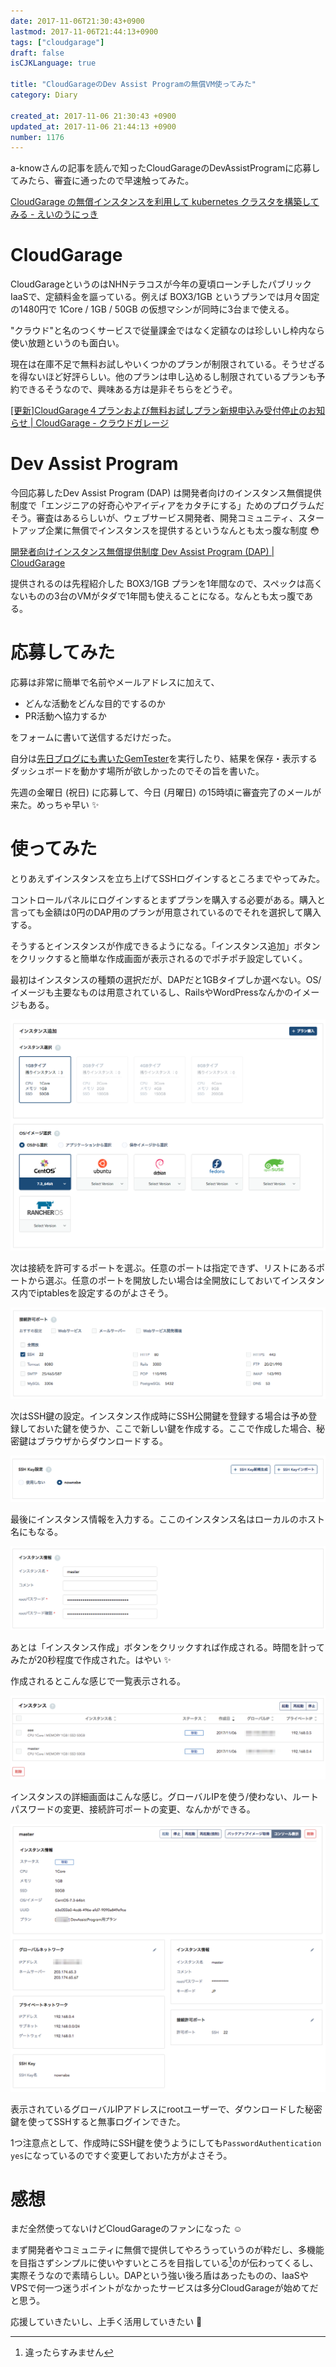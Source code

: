 ```yaml
---
date: 2017-11-06T21:30:43+0900
lastmod: 2017-11-06T21:44:13+0900
tags: ["cloudgarage"]
draft: false
isCJKLanguage: true

title: "CloudGarageのDev Assist Programの無償VM使ってみた"
category: Diary

created_at: 2017-11-06 21:30:43 +0900
updated_at: 2017-11-06 21:44:13 +0900
number: 1176
---
```


a-knowさんの記事を読んで知ったCloudGarageのDevAssistProgramに応募してみたら、審査に通ったので早速触ってみた。

[CloudGarage の無償インスタンスを利用して kubernetes クラスタを構築してみる - えいのうにっき](http://blog.a-know.me/entry/2017/10/01/214621)

# CloudGarage
CloudGarageというのはNHNテラコスが今年の夏頃ローンチしたパブリックIaaSで、定額料金を謳っている。例えば BOX3/1GB というプランでは月々固定の1480円で 1Core / 1GB / 50GB の仮想マシンが同時に3台まで使える。

"クラウド"と名のつくサービスで従量課金ではなく定額なのは珍しいし枠内なら使い放題というのも面白い。

現在は在庫不足で無料お試しやいくつかのプランが制限されている。そうせざるを得ないほど好評らしい。他のプランは申し込めるし制限されているプランも予約できるそうなので、興味ある方は是非そちらをどうぞ。

[[更新]CloudGarage４プランおよび無料お試しプラン新規申込み受付停止のお知らせ | CloudGarage - クラウドガレージ](https://cloudgarage.jp/information/570/)

# Dev Assist Program
今回応募したDev Assist Program (DAP) は開発者向けのインスタンス無償提供制度で「エンジニアの好奇心やアイディアをカタチにする」ためのプログラムだそう。審査はあるらしいが、ウェブサービス開発者、開発コミュニティ、スタートアップ企業に無償でインスタンスを提供するというなんとも太っ腹な制度 :flushed: 

[開発者向けインスタンス無償提供制度 Dev Assist Program (DAP) | CloudGarage](https://cloudgarage.jp/dap/)

提供されるのは先程紹介した BOX3/1GB プランを1年間なので、スペックは高くないものの3台のVMがタダで1年間も使えることになる。なんとも太っ腹である。

# 応募してみた

応募は非常に簡単で名前やメールアドレスに加えて、

* どんな活動をどんな目的でするのか
* PR活動へ協力するか

をフォームに書いて送信するだけだった。

自分は[先日ブログにも書いたGemTester](https://blog.nownabe.com/2017/09/22/1133.html#gemtester)を実行したり、結果を保存・表示するダッシュボードを動かす場所が欲しかったのでその旨を書いた。

先週の金曜日 (祝日) に応募して、今日 (月曜日) の15時頃に審査完了のメールが来た。めっちゃ早い :sparkles:

# 使ってみた
とりあえずインスタンスを立ち上げてSSHログインするところまでやってみた。

コントロールパネルにログインするとまずプランを購入する必要がある。購入と言っても金額は0円のDAP用のプランが用意されているのでそれを選択して購入する。

そうするとインスタンスが作成できるようになる。「インスタンス追加」ボタンをクリックすると簡単な作成画面が表示されるのでポチポチ設定していく。

最初はインスタンスの種類の選択だが、DAPだと1GBタイプしか選べない。OS/イメージも主要なものは用意されているし、RailsやWordPressなんかのイメージもある。

![スクリーンショット 2017-11-06 20.11.18.png (83.6 kB)](/images/2017/11/06/1.png)

次は接続を許可するポートを選ぶ。任意のポートは指定できず、リストにあるポートから選ぶ。任意のポートを開放したい場合は全開放にしておいてインスタンス内でiptablesを設定するのがよさそう。

![スクリーンショット 2017-11-06 20.12.38.png (44.6 kB)](/images/2017/11/06/2.png)

次はSSH鍵の設定。インスタンス作成時にSSH公開鍵を登録する場合は予め登録しておいた鍵を使うか、ここで新しい鍵を作成する。ここで作成した場合、秘密鍵はブラウザからダウンロードする。

![スクリーンショット 2017-11-06 20.14.02.png (19.6 kB)](/images/2017/11/06/3.png)

最後にインスタンス情報を入力する。ここのインスタンス名はローカルのホスト名にもなる。

![スクリーンショット 2017-11-06 20.15.52.png (23.9 kB)](/images/2017/11/06/4.png)

あとは「インスタンス作成」ボタンをクリックすれば作成される。時間を計ってみたが20秒程度で作成された。はやい :sparkles:

作成されるとこんな感じで一覧表示される。

![スクリーンショット_2017-11-06_21_16_54.png (33.9 kB)](/images/2017/11/06/5.png)

インスタンスの詳細画面はこんな感じ。グローバルIPを使う/使わない、ルートパスワードの変更、接続許可ポートの変更、なんかができる。

![スクリーンショット_2017-11-06_20_18_04.png (86.9 kB)](/images/2017/11/06/6.png)

表示されているグローバルIPアドレスにrootユーザーで、ダウンロードした秘密鍵を使ってSSHすると無事ログインできた。

1つ注意点として、作成時にSSH鍵を使うようにしても`PasswordAuthentication yes`になっているのですぐ変更しておいた方がよさそう。

# 感想
まだ全然使ってないけどCloudGarageのファンになった :relaxed: 

まず開発者やコミュニティに無償で提供してやろうっていうのが粋だし、多機能を目指さずシンプルに使いやすいところを目指している[^1]のが伝わってくるし、実際そうなので素晴らしい。DAPという強い後ろ盾はあったものの、IaaSやVPSで何一つ迷うポイントがなかったサービスは多分CloudGarageが始めてだと思う。

応援していきたいし、上手く活用していきたい :muscle:

[^1]: 違ったらすみません
